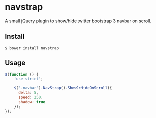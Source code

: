 # navstrap
A small jQuery plugin to show/hide twitter bootstrap 3 navbar on scroll.

## Install
```
$ bower install navstrap
```

## Usage
```javascript
$(function () {
    'use strict';

    $('.navbar').NavStrap().ShowOrHideOnScroll({
      delta: 5,
      speed: 250,
      shadow: true
    });
});
```
